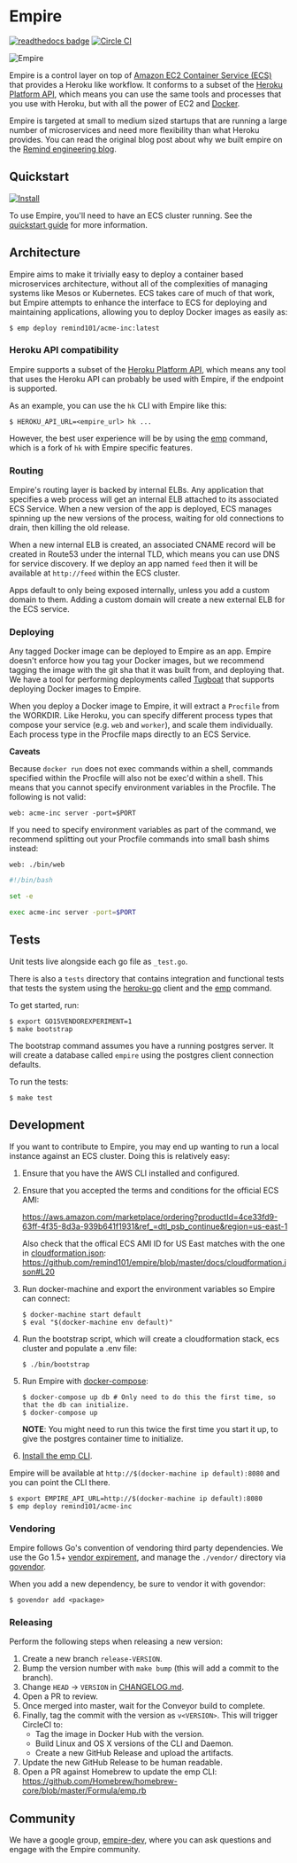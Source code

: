 # Empire

[![readthedocs badge](https://readthedocs.org/projects/pip/badge/?version=latest)](http://empire.readthedocs.org/en/latest/)
[![Circle CI](https://circleci.com/gh/remind101/empire.svg?style=shield)](https://circleci.com/gh/remind101/empire)

![Empire](empire.png)

Empire is a control layer on top of [Amazon EC2 Container Service (ECS)][ecs] that provides a Heroku like workflow. It conforms to a subset of the [Heroku Platform API][heroku-api], which means you can use the same tools and processes that you use with Heroku, but with all the power of EC2 and [Docker][docker].

Empire is targeted at small to medium sized startups that are running a large number of microservices and need more flexibility than what Heroku provides. You can read the original blog post about why we built empire on the [Remind engineering blog](http://engineering.remind.com/introducing-empire/).

## Quickstart

[![Install](https://s3.amazonaws.com/cloudformation-examples/cloudformation-launch-stack.png)](https://console.aws.amazon.com/cloudformation/home?region=us-east-1#cstack=sn%7Eempire%7Cturl%7Ehttps://s3.amazonaws.com/empirepaas/cloudformation.json)

To use Empire, you'll need to have an ECS cluster running. See the [quickstart guide][guide] for more information.

## Architecture

Empire aims to make it trivially easy to deploy a container based microservices architecture, without all of the complexities of managing systems like Mesos or Kubernetes. ECS takes care of much of that work, but Empire attempts to enhance the interface to ECS for deploying and maintaining applications, allowing you to deploy Docker images as easily as:

```console
$ emp deploy remind101/acme-inc:latest
```

### Heroku API compatibility

Empire supports a subset of the [Heroku Platform API][heroku-api], which means any tool that uses the Heroku API can probably be used with Empire, if the endpoint is supported.

As an example, you can use the `hk` CLI with Empire like this:

```console
$ HEROKU_API_URL=<empire_url> hk ...
```

However, the best user experience will be by using the [emp](https://github.com/remind101/empire/tree/master/cmd/emp) command, which is a fork of `hk` with Empire specific features.

### Routing

Empire's routing layer is backed by internal ELBs. Any application that specifies a web process will get an internal ELB attached to its associated ECS Service. When a new version of the app is deployed, ECS manages spinning up the new versions of the process, waiting for old connections to drain, then killing the old release.

When a new internal ELB is created, an associated CNAME record will be created in Route53 under the internal TLD, which means you can use DNS for service discovery. If we deploy an app named `feed` then it will be available at `http://feed` within the ECS cluster.

Apps default to only being exposed internally, unless you add a custom domain to them. Adding a custom domain will create a new external ELB for the ECS service.

### Deploying

Any tagged Docker image can be deployed to Empire as an app. Empire doesn't enforce how you tag your Docker images, but we recommend tagging the image with the git sha that it was built from, and deploying that. We have a tool for performing deployments called [Tugboat][tugboat] that supports deploying Docker images to Empire.

When you deploy a Docker image to Empire, it will extract a `Procfile` from the WORKDIR. Like Heroku, you can specify different process types that compose your service (e.g. `web` and `worker`), and scale them individually. Each process type in the Procfile maps directly to an ECS Service.

**Caveats**

Because `docker run` does not exec commands within a shell, commands specified within the Procfile will also not be exec'd within a shell. This means that you cannot specify environment variables in the Procfile. The following is not valid:

```
web: acme-inc server -port=$PORT
```

If you need to specify environment variables as part of the command, we recommend splitting out your Procfile commands into small bash shims instead:

```
web: ./bin/web
```

```bash
#!/bin/bash

set -e

exec acme-inc server -port=$PORT
```

## Tests

Unit tests live alongside each go file as `_test.go`.

There is also a `tests` directory that contains integration and functional tests that tests the system using the [heroku-go][heroku-go] client and the [emp][emp] command.

To get started, run:

```console
$ export GO15VENDOREXPERIMENT=1
$ make bootstrap
```

The bootstrap command assumes you have a running postgres server. It will create a database called `empire`
using the postgres client connection defaults.

To run the tests:

```console
$ make test
```

## Development

If you want to contribute to Empire, you may end up wanting to run a local instance against an ECS cluster. Doing this is relatively easy:

1. Ensure that you have the AWS CLI installed and configured.
2. Ensure that you accepted the terms and conditions for the official ECS AMI:

   https://aws.amazon.com/marketplace/ordering?productId=4ce33fd9-63ff-4f35-8d3a-939b641f1931&ref_=dtl_psb_continue&region=us-east-1

   Also check that the offical ECS AMI ID for US East matches with the one in [cloudformation.json](./docs/cloudformation.json): https://github.com/remind101/empire/blob/master/docs/cloudformation.json#L20

3. Run docker-machine and export the environment variables so Empire can connect:

   ```console
   $ docker-machine start default
   $ eval "$(docker-machine env default)"
   ```
4. Run the bootstrap script, which will create a cloudformation stack, ecs cluster and populate a .env file:

   ```console
   $ ./bin/bootstrap
   ```
5. Run Empire with [docker-compose](https://docs.docker.com/compose/):

   ```console
   $ docker-compose up db # Only need to do this the first time, so that the db can initialize.
   $ docker-compose up
   ```

   **NOTE**: You might need to run this twice the first time you start it up, to give the postgres container time to initialize.
6. [Install the emp CLI](./cmd/emp#installation).

Empire will be available at `http://$(docker-machine ip default):8080` and you can point the CLI there.

```console
$ export EMPIRE_API_URL=http://$(docker-machine ip default):8080
$ emp deploy remind101/acme-inc
```

### Vendoring

Empire follows Go's convention of vendoring third party dependencies. We use the Go 1.5+ [vendor expirement](https://blog.gopheracademy.com/advent-2015/vendor-folder/), and manage the `./vendor/` directory via [govendor](https://github.com/kardianos/govendor).

When you add a new dependency, be sure to vendor it with govendor:

```console
$ govendor add <package>
```

### Releasing

Perform the following steps when releasing a new version:

1. Create a new branch `release-VERSION`.
2. Bump the version number with `make bump` (this will add a commit to the branch).
3. Change `HEAD` -> `VERSION` in [CHANGELOG.md](./CHANGELOG.md).
4. Open a PR to review.
5. Once merged into master, wait for the Conveyor build to complete.
6. Finally, tag the commit with the version as `v<VERSION>`. This will trigger CircleCI to:
   * Tag the image in Docker Hub with the version.
   * Build Linux and OS X versions of the CLI and Daemon.
   * Create a new GitHub Release and upload the artifacts.
7. Update the new GitHub Release to be human readable.
8. Open a PR against Homebrew to update the emp CLI: https://github.com/Homebrew/homebrew-core/blob/master/Formula/emp.rb

## Community

We have a google group, [empire-dev][empire-dev], where you can ask questions and engage with the Empire community.

[ecs]: http://aws.amazon.com/ecs/
[docker]: https://github.com/docker/docker
[heroku-api]: https://devcenter.heroku.com/articles/platform-api-reference
[tugboat]: https://github.com/remind101/tugboat
[heroku-go]: https://github.com/bgentry/heroku-go
[hk]: https://github.com/heroku/hk
[emp]: https://github.com/remind101/emp
[guide]: http://empire.readthedocs.org/en/latest/
[empire-dev]: https://groups.google.com/forum/#!forum/empire-dev
